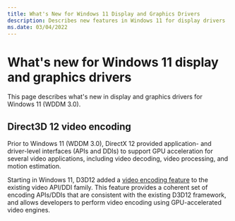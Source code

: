 ```yaml
---
title: What's New for Windows 11 Display and Graphics Drivers
description: Describes new features in Windows 11 for display drivers
ms.date: 03/04/2022
---
```


# What's new for Windows 11 display and graphics drivers

This page describes what's new in display and graphics drivers for Windows 11 (WDDM 3.0).

## Direct3D 12 video encoding

Prior to Windows 11 (WDDM 3.0), DirectX 12 provided application- and driver-level interfaces (APIs and DDIs) to support GPU acceleration for several video applications, including video decoding, video processing, and motion estimation.

Starting in Windows 11, D3D12 added a [video encoding feature](video-encoding-d3d12.md) to the existing video API/DDI family. This feature provides a coherent set of encoding APIs/DDIs that are consistent with the existing D3D12 framework, and allows developers to perform video encoding using GPU-accelerated video engines.
